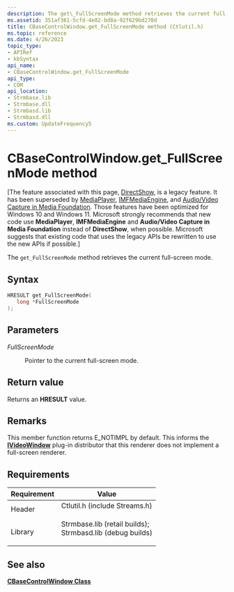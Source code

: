 ```yaml
---
description: The get\_FullScreenMode method retrieves the current full-screen mode.
ms.assetid: 351af361-5cfd-4e82-bd8a-92f629bd270d
title: CBaseControlWindow.get_FullScreenMode method (Ctlutil.h)
ms.topic: reference
ms.date: 4/26/2023
topic_type: 
- APIRef
- kbSyntax
api_name: 
- CBaseControlWindow.get_FullScreenMode
api_type: 
- COM
api_location: 
- Strmbase.lib
- Strmbase.dll
- Strmbasd.lib
- Strmbasd.dll
ms.custom: UpdateFrequency5
---
```


# CBaseControlWindow.get\_FullScreenMode method

\[The feature associated with this page, [DirectShow](/windows/win32/directshow/directshow), is a legacy feature. It has been superseded by [MediaPlayer](/uwp/api/Windows.Media.Playback.MediaPlayer), [IMFMediaEngine](/windows/win32/api/mfmediaengine/nn-mfmediaengine-imfmediaengine), and [Audio/Video Capture in Media Foundation](windows/win32/medfound/audio-video-capture-in-media-foundation). Those features have been optimized for Windows 10 and Windows 11. Microsoft strongly recommends that new code use **MediaPlayer**, **IMFMediaEngine** and **Audio/Video Capture in Media Foundation** instead of **DirectShow**, when possible. Microsoft suggests that existing code that uses the legacy APIs be rewritten to use the new APIs if possible.\]

The `get_FullScreenMode` method retrieves the current full-screen mode.

## Syntax


```C++
HRESULT get_FullScreenMode(
   long *FullScreenMode
);
```



## Parameters

<dl> <dt>

*FullScreenMode* 
</dt> <dd>

Pointer to the current full-screen mode.

</dd> </dl>

## Return value

Returns an **HRESULT** value.

## Remarks

This member function returns E\_NOTIMPL by default. This informs the [**IVideoWindow**](/windows/desktop/api/Control/nn-control-ivideowindow) plug-in distributor that this renderer does not implement a full-screen renderer.

## Requirements



| Requirement | Value |
|--------------------|--------------------------------------------------------------------------------------------------------------------------------------------------------------------------------------------|
| Header<br/>  | <dl> <dt>Ctlutil.h (include Streams.h)</dt> </dl>                                                                                   |
| Library<br/> | <dl> <dt>Strmbase.lib (retail builds); </dt> <dt>Strmbasd.lib (debug builds)</dt> </dl> |



## See also

<dl> <dt>

[**CBaseControlWindow Class**](cbasecontrolwindow.md)
</dt> </dl>

 

 




